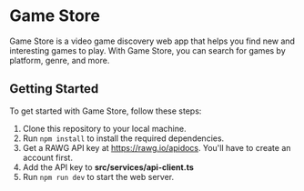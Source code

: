 # Game Store

Game Store is a video game discovery web app that helps you find new and interesting games to play. With Game Store, you can search for games by platform, genre, and more. 


## Getting Started

To get started with Game Store, follow these steps:

1. Clone this repository to your local machine.
2. Run `npm install` to install the required dependencies.
3. Get a RAWG API key at https://rawg.io/apidocs. You'll have to create an account first. 
4. Add the API key to **src/services/api-client.ts**
5. Run `npm run dev` to start the web server. 
